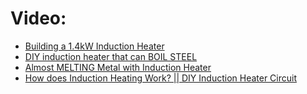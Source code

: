 # Video:
- [Building a 1.4kW Induction Heater](https://youtu.be/YO_cYhV6eIM)
- [DIY induction heater that can BOIL STEEL](https://youtu.be/wKFnk4R54ZQ)
- [Almost MELTING Metal with Induction Heater](https://youtu.be/hFJeIt_JcEc)
- [How does Induction Heating Work? || DIY Induction Heater Circuit](https://youtu.be/_v5Hg2zfLjs)
